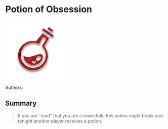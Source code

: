 # Potion of Obsession
<img src="https://raw.githubusercontent.com/yoyosource/BOTC-HomeBrew/master/Potion/Red/Potion of Obsession/image.png" alt="drawing" width="200"/>\
Authors: 

## Summary
> If you are \"mad\" that you are a townsfolk, this potion might break and tonight another player receives a potion.


